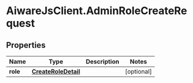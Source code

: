 # AiwareJsClient.AdminRoleCreateRequest

## Properties

Name | Type | Description | Notes
------------ | ------------- | ------------- | -------------
**role** | [**CreateRoleDetail**](CreateRoleDetail.md) |  | [optional] 


